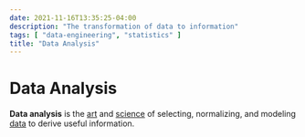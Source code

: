 ```yaml
---
date: 2021-11-16T13:35:25-04:00
description: "The transformation of data to information"
tags: [ "data-engineering", "statistics" ]
title: "Data Analysis"
---
```


# Data Analysis

**Data analysis** is the [art](art.md) and [science](science.md) of selecting, normalizing, and modeling [data](data.md) to derive useful information.
